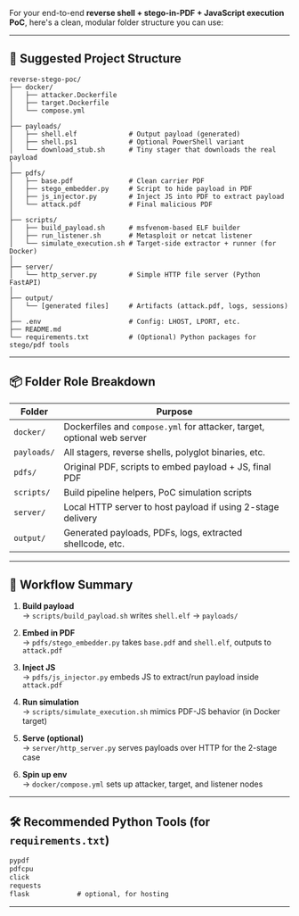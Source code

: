 For your end-to-end **reverse shell + stego-in-PDF + JavaScript execution PoC**, here's a clean, modular folder structure you can use:

---

## 📁 Suggested Project Structure

```
reverse-stego-poc/
├── docker/
│   ├── attacker.Dockerfile
│   ├── target.Dockerfile
│   └── compose.yml
│
├── payloads/
│   ├── shell.elf             # Output payload (generated)
│   ├── shell.ps1             # Optional PowerShell variant
│   └── download_stub.sh      # Tiny stager that downloads the real payload
│
├── pdfs/
│   ├── base.pdf              # Clean carrier PDF
│   ├── stego_embedder.py     # Script to hide payload in PDF
│   ├── js_injector.py        # Inject JS into PDF to extract payload
│   └── attack.pdf            # Final malicious PDF
│
├── scripts/
│   ├── build_payload.sh      # msfvenom-based ELF builder
│   ├── run_listener.sh       # Metasploit or netcat listener
│   └── simulate_execution.sh # Target-side extractor + runner (for Docker)
│
├── server/
│   └── http_server.py        # Simple HTTP file server (Python FastAPI)
│
├── output/
│   └── [generated files]     # Artifacts (attack.pdf, logs, sessions)
│
├── .env                      # Config: LHOST, LPORT, etc.
├── README.md
└── requirements.txt          # (Optional) Python packages for stego/pdf tools
```

---

## 📦 Folder Role Breakdown

| Folder       | Purpose                                                                 |
|--------------|-------------------------------------------------------------------------|
| `docker/`    | Dockerfiles and `compose.yml` for attacker, target, optional web server |
| `payloads/`  | All stagers, reverse shells, polyglot binaries, etc.                    |
| `pdfs/`      | Original PDF, scripts to embed payload + JS, final PDF                  |
| `scripts/`   | Build pipeline helpers, PoC simulation scripts                          |
| `server/`    | Local HTTP server to host payload if using 2-stage delivery             |
| `output/`    | Generated payloads, PDFs, logs, extracted shellcode, etc.               |

---

## 🧪 Workflow Summary

1. **Build payload**  
   → `scripts/build_payload.sh` writes `shell.elf` → `payloads/`

2. **Embed in PDF**  
   → `pdfs/stego_embedder.py` takes `base.pdf` and `shell.elf`, outputs to `attack.pdf`

3. **Inject JS**  
   → `pdfs/js_injector.py` embeds JS to extract/run payload inside `attack.pdf`

4. **Run simulation**  
   → `scripts/simulate_execution.sh` mimics PDF-JS behavior (in Docker target)

5. **Serve (optional)**  
   → `server/http_server.py` serves payloads over HTTP for the 2-stage case

6. **Spin up env**  
   → `docker/compose.yml` sets up attacker, target, and listener nodes

---

## 🛠 Recommended Python Tools (for `requirements.txt`)

```txt
pypdf
pdfcpu
click
requests
flask            # optional, for hosting
```

---
